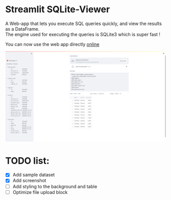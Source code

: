 # Streamlit SQLite-Viewer

A Web-app that lets you execute SQL queries quickly, and view the results
as a DataFrame.  
The engine used for executing the queries is SQLite3 which is super fast !

You can now use the web app directly [online](https://shner-elmo-streamlit-sqlite-viewer-main-8a6xhp.streamlitapp.com/)

![Image](Screenshot.png)

# TODO list:
- [x] Add sample dataset
- [x] Add screenshot
- [ ] Add styling to the background and table
- [ ] Optimize file upload block
